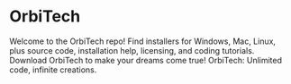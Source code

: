 # OrbiTech
Welcome to the OrbiTech repo! Find installers for Windows, Mac, Linux, plus source code, installation help, licensing, and coding tutorials. Download OrbiTech to make your dreams come true! OrbiTech: Unlimited code, infinite creations.
